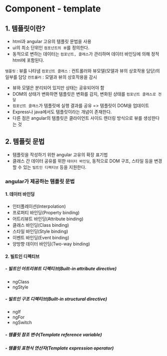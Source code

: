 # Component - template

## 1. 템플릿이란?
- html과 angular 고유의 템플릿 문법을 사용
- ui의 최소 단위인 `컴포넌트의 뷰`를 정의한다.
- 동적으로 변하는 데이터는 `컴포넌트, 클래스`가 관리하며 데이터 바인딩에 의해 정적 html에 포함된다.

`템플릿` : 뷰를 나타냄
`컴포넌트 클래스` : 컨트롤러와 뷰모델(모델과 뷰의 상호작용 담당)의 일부를 담당
`컨트롤러` : 모델과 뷰의 상호작용을 감시

- 뷰와 모델은 분리되어 있지만 상태는 공유되어야 함
- DOM의 상태가 변화하면 템플릿은 변화를 감지, 변화된 상태를 `컴포넌트 클래스로 전달` 
- `컴포넌트 클래스`가 템플릿에 실행 결과를 공유 => 템플릿이 DOM을 업데이트
- Express나 java에서도 템플릿이라는 개념이 존재한다.
- 다른 점은 angular의 템플릿은 클라이언트 사이드 렌더링 방식으로 뷰를 생성한다는 것

## 2. 템플릿 문법
- 템플릿을 작성하기 위한 angular 고유의 확장 표기법
- 클래스 간 데이터 공유를 위한 `데이터 바인딩`, 동적으로 DOM 구조, 스타일 등을 변경할 수 있는 `빌트인 디렉티브` 등을 지원한다.

### angular가 제공하는 템플릿 문법
#### 1. 데이터 바인딩
- 인터폴레이션(Interpolation)
- 프로퍼티 바인딩(Property binding)
- 어트리뷰트 바인딩(Attribute binding)
- 클래스 바인딩(Class binding)
- 스타일 바인딩(Style binding)
- 이벤트 바인딩(Event binding)
- 양방향 데이터 바인딩(Two-way binding)
#### 2. 빌트인 디렉티브
##### - 빌트인 어트리뷰트 디렉티브(Built-in attribute directive)
- ngClass
- ngStyle
##### - 빌트인 구조 디렉티브(Built-in structural directive)
- ngIf
- ngFor
- ngSwitch
##### - 템플릿 참조 변수(Template reference variable)
##### - 템플릿 표현식 연산자(Template expression operator)